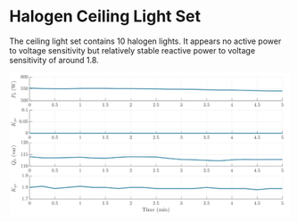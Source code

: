 # Halogen Ceiling Light Set

The ceiling light set contains 10 halogen lights. It appears no active power to voltage sensitivity but relatively stable reactive power to voltage sensitivity of around 1.8. 

![HalogenLightSet](../z_Sensitivity_img/HalogenLightSet.svg)
